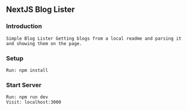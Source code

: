 ## NextJS Blog Lister

### Introduction

```
Simple Blog Lister Getting blogs from a local readme and parsing it and showing them on the page.
```

### Setup

```
Run: npm install
```

### Start Server

```
Run: npm run dev
Visit: localhost:3000
```
